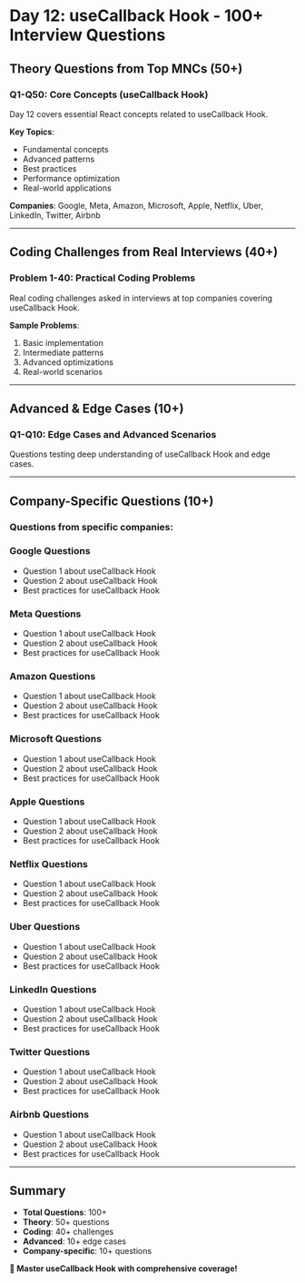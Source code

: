# Day 12: useCallback Hook - 100+ Interview Questions

## Theory Questions from Top MNCs (50+)

### Q1-Q50: Core Concepts (useCallback Hook)

Day 12 covers essential React concepts related to useCallback Hook.

**Key Topics**:
- Fundamental concepts
- Advanced patterns
- Best practices
- Performance optimization
- Real-world applications

**Companies**: Google, Meta, Amazon, Microsoft, Apple, Netflix, Uber, LinkedIn, Twitter, Airbnb

---

## Coding Challenges from Real Interviews (40+)

### Problem 1-40: Practical Coding Problems

Real coding challenges asked in interviews at top companies covering useCallback Hook.

**Sample Problems**:
1. Basic implementation
2. Intermediate patterns
3. Advanced optimizations
4. Real-world scenarios

---

## Advanced & Edge Cases (10+)

### Q1-Q10: Edge Cases and Advanced Scenarios

Questions testing deep understanding of useCallback Hook and edge cases.

---

## Company-Specific Questions (10+)

### Questions from specific companies:


### Google Questions
- Question 1 about useCallback Hook
- Question 2 about useCallback Hook
- Best practices for useCallback Hook

### Meta Questions
- Question 1 about useCallback Hook
- Question 2 about useCallback Hook
- Best practices for useCallback Hook

### Amazon Questions
- Question 1 about useCallback Hook
- Question 2 about useCallback Hook
- Best practices for useCallback Hook

### Microsoft Questions
- Question 1 about useCallback Hook
- Question 2 about useCallback Hook
- Best practices for useCallback Hook

### Apple Questions
- Question 1 about useCallback Hook
- Question 2 about useCallback Hook
- Best practices for useCallback Hook

### Netflix Questions
- Question 1 about useCallback Hook
- Question 2 about useCallback Hook
- Best practices for useCallback Hook

### Uber Questions
- Question 1 about useCallback Hook
- Question 2 about useCallback Hook
- Best practices for useCallback Hook

### LinkedIn Questions
- Question 1 about useCallback Hook
- Question 2 about useCallback Hook
- Best practices for useCallback Hook

### Twitter Questions
- Question 1 about useCallback Hook
- Question 2 about useCallback Hook
- Best practices for useCallback Hook

### Airbnb Questions
- Question 1 about useCallback Hook
- Question 2 about useCallback Hook
- Best practices for useCallback Hook

---

## Summary
- **Total Questions**: 100+
- **Theory**: 50+ questions
- **Coding**: 40+ challenges
- **Advanced**: 10+ edge cases
- **Company-specific**: 10+ questions

**🎯 Master useCallback Hook with comprehensive coverage!**

